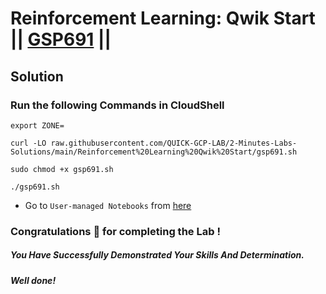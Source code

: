 # Reinforcement Learning: Qwik Start || [GSP691](https://www.cloudskillsboost.google/focuses/10285?parent=catalog) ||

## Solution 

### Run the following Commands in CloudShell

```
export ZONE=
```
```
curl -LO raw.githubusercontent.com/QUICK-GCP-LAB/2-Minutes-Labs-Solutions/main/Reinforcement%20Learning%20Qwik%20Start/gsp691.sh

sudo chmod +x gsp691.sh

./gsp691.sh
```

* Go to `User-managed Notebooks` from [here](https://console.cloud.google.com/vertex-ai/workbench/user-managed?)

### Congratulations 🎉 for completing the Lab !

##### *You Have Successfully Demonstrated Your Skills And Determination.*

#### *Well done!*

